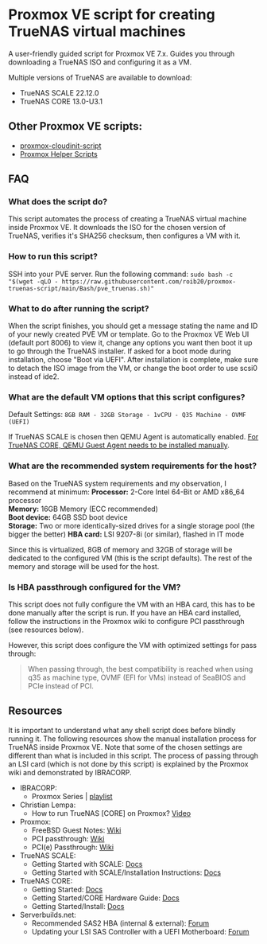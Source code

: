 # Proxmox VE script for creating TrueNAS virtual machines

A user-friendly guided script for Proxmox VE 7.x. Guides you through downloading a TrueNAS ISO and configuring it as a VM.

Multiple versions of TrueNAS are available to download:
  - TrueNAS SCALE 22.12.0
  - TrueNAS CORE 13.0-U3.1

## Other Proxmox VE scripts:
  -  [proxmox-cloudinit-script](https://github.com/roib20/proxmox-cloudinit-script)
  -  [Proxmox Helper Scripts](https://tteck.github.io/Proxmox/)

## FAQ
### What does the script do?
This script automates the process of creating a TrueNAS virtual machine inside Proxmox VE. It downloads the ISO for the chosen version of TrueNAS, verifies it's SHA256 checksum, then configures a VM with it.

### How to run this script?
SSH into your PVE server.
Run the following command: `sudo bash -c "$(wget -qLO - https://raw.githubusercontent.com/roib20/proxmox-truenas-script/main/Bash/pve_truenas.sh)"`

### What to do after running the script?
When the script finishes, you should get a message stating the name and ID of your newly created PVE VM or template. Go to the Proxmox VE Web UI (default port 8006) to view it, change any options you want then boot it up to go through the TrueNAS installer. If asked for a boot mode during installation, choose "Boot via UEFI". After installation is complete, make sure to detach the ISO image from the VM, or change the boot order to use scsi0 instead of ide2.

### What are the default VM options that this script configures?
Default Settings: `8GB RAM - 32GB Storage - 1vCPU - Q35 Machine - OVMF (UEFI)`

If TrueNAS SCALE is chosen then QEMU Agent is automatically enabled. [For TrueNAS CORE, QEMU Guest Agent needs to be installed manually](https://www.truenas.com/community/resources/qemu-guest-agent.167/).

### What are the recommended system requirements for the host?
Based on the TrueNAS system requirements and my observation, I recommend at minimum:
**Processor:** 2-Core Intel 64-Bit or AMD x86_64 processor  
**Memory:** 16GB Memory (ECC recommended)  
**Boot device:** 64GB SSD boot device  
**Storage:** Two or more identically-sized drives for a single storage pool (the bigger the better) 
**HBA card:** LSI 9207-8i (or similar), flashed in IT mode  

Since this is virtualized, 8GB of memory and 32GB of storage will be dedicated to the configured VM (this is the script defaults). The rest of the memory and storage will be used for the host.

### Is HBA passthrough configured for the VM?
This script does not fully configure the VM with an HBA card, this has to be done manually after the script is run. If you have an HBA card installed, follow the instructions in the Proxmox wiki to configure PCI passthrough (see resources below).

However, this script does configure the VM with optimized settings for pass through:
>When passing through, the best compatibility is reached when using q35 as machine type, OVMF (EFI for VMs) instead of SeaBIOS and PCIe instead of PCI.

## Resources
It is important to understand what any shell script does before blindly running it. The following resources show the manual installation process for TrueNAS inside Proxmox VE. Note that some of the chosen settings are different than what is included in this script. The process of passing through an LSI card (which is not done by this script) is explained by the  Proxmox wiki and demonstrated by IBRACORP.

- IBRACORP:
	+ Proxmox Series | [playlist](https://www.youtube.com/watch?v=wPd6lpM01FY&list=PLOgmFrM3hTGeDNcvYVrnqx7qI_wCxT4w0)
- Christian Lempa:
	+ How to run TrueNAS [CORE] on Proxmox? [Video](https://youtu.be/M3pKprTdNqQ)
- Proxmox:
	+ FreeBSD Guest Notes: [Wiki](https://pve.proxmox.com/wiki/FreeBSD_Guest_Notes)
	+ PCI passthrough: [Wiki](https://pve.proxmox.com/wiki/Pci_passthrough)
	+ PCI(e) Passthrough: [Wiki](https://pve.proxmox.com/wiki/PCI(e)_Passthrough)
- TrueNAS SCALE:
	+ Getting Started with SCALE: [Docs](https://www.truenas.com/docs/scale/gettingstarted/)
	+ Getting Started with SCALE/Installation Instructions: [Docs](https://www.truenas.com/docs/scale/gettingstarted/install/)
- TrueNAS CORE:
 	+ Getting Started: [Docs](https://www.truenas.com/docs/core/gettingstarted/)
	+ Getting Started/CORE Hardware Guide: [Docs](https://www.truenas.com/docs/core/gettingstarted/corehardwareguide/)
	+ Getting Started/Install: [Docs](https://www.truenas.com/docs/core/gettingstarted/install/)
- Serverbuilds.net:
	+ Recommended SAS2 HBA (internal & external): [Forum](https://forums.serverbuilds.net/t/official-recommended-sas2-hba-internal-external/4581)
	+ Updating your LSI SAS Controller with a UEFI Motherboard: [Forum](https://forums.serverbuilds.net/t/guide-updating-your-lsi-sas-controller-with-a-uefi-motherboard/131)
